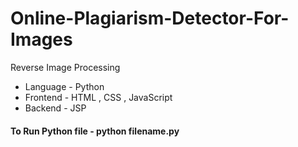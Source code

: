# Online-Plagiarism-Detector-For-Images
Reverse Image Processing

* Language - Python
* Frontend - HTML , CSS , JavaScript
* Backend - JSP

#### To Run Python file - python filename.py
